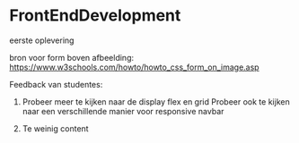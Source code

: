 # FrontEndDevelopment
eerste oplevering

bron voor form boven afbeelding:
https://www.w3schools.com/howto/howto_css_form_on_image.asp

Feedback van studentes:

1. Probeer meer te kijken naar de display flex en grid
   Probeer ook te kijken naar een verschillende manier voor responsive navbar

2. Te weinig content
